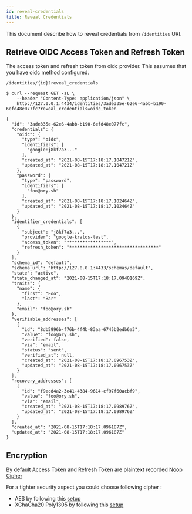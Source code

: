 ```yaml
---
id: reveal-credentials
title: Reveal Credentials
---
```


This document describe how to reveal credentials from `/identities` URI.

## Retrieve OIDC Access Token and Refresh Token

The access token and refresh token from oidc provider. This assumes that you
have oidc method configured.

```
/identities/{id}?reveal_credentials
```

```shell script
$ curl --request GET -sL \
    --header "Content-Type: application/json" \
    http://127.0.0.1:4434/identities/3ade335e-62e6-4abb-b190-6efd48e077fc?reveal_credentials=oidc_token

{
  "id": "3ade335e-62e6-4abb-b190-6efd48e077fc",
  "credentials": {
    "oidc": {
      "type": "oidc",
      "identifiers": [
        "google:j8kf7a3..."
      ],
      "created_at": "2021-08-15T17:18:17.104721Z",
      "updated_at": "2021-08-15T17:18:17.104721Z"
    },
    "password": {
      "type": "password",
      "identifiers": [
        "foo@ory.sh"
      ],
      "created_at": "2021-08-15T17:18:17.102464Z",
      "updated_at": "2021-08-15T17:18:17.102464Z"
    }
  },
  "identifier_credentials": [
    {
      "subject": "j8kf7a3...",
      "provider": "google-kratos-test",
      "access_token": "*****************",
      "refresh_token": "**********************************"
    }
  ],
  "schema_id": "default",
  "schema_url": "http://127.0.0.1:4433/schemas/default",
  "state": "active",
  "state_changed_at": "2021-08-15T17:18:17.0940169Z",
  "traits": {
    "name": {
      "first": "Foo",
      "last": "Bar"
    },
    "email": "foo@ory.sh"
  },
  "verifiable_addresses": [
    {
      "id": "8db5996b-f76b-4f4b-83aa-6745b2edb6a3",
      "value": "foo@ory.sh",
      "verified": false,
      "via": "email",
      "status": "sent",
      "verified_at": null,
      "created_at": "2021-08-15T17:18:17.096753Z",
      "updated_at": "2021-08-15T17:18:17.096753Z"
    }
  ],
  "recovery_addresses": [
    {
      "id": "f9ecd4a2-3e41-4384-9614-cf97f60acbf9",
      "value": "foo@ory.sh",
      "via": "email",
      "created_at": "2021-08-15T17:18:17.098976Z",
      "updated_at": "2021-08-15T17:18:17.098976Z"
    }
  ],
  "created_at": "2021-08-15T17:18:17.096187Z",
  "updated_at": "2021-08-15T17:18:17.096187Z"
}
```

## Encryption

By default Access Token and Refresh Token are plaintext recorded
[Noop Cipher](setting-up-noop-cipher-parameters)

For a tighter security aspect you could choose following cipher :

- AES by following this [setup](setting-up-aes-cipher-parameters)
- XChaCha20 Poly1305 by following this
  [setup](setting-up-xchacha-cipher-parameters)

